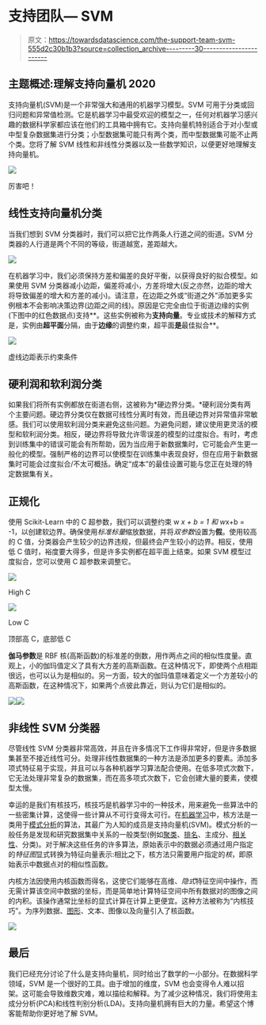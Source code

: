 # 支持团队— SVM

> 原文：<https://towardsdatascience.com/the-support-team-svm-555d2c30b1b3?source=collection_archive---------30----------------------->

## 主题概述:理解支持向量机 2020

支持向量机(SVM)是一个非常强大和通用的机器学习模型。SVM 可用于分类或回归问题和异常值检测。它是机器学习中最受欢迎的模型之一，任何对机器学习感兴趣的数据科学家都应该在他们的工具箱中拥有它。支持向量机特别适合于对小型或中型复杂数据集进行分类；小型数据集可能只有两个类，而中型数据集可能不止两个类。您将了解 SVM 线性和非线性分类器以及一些数学知识，以便更好地理解支持向量机。

![](img/4ceb3ab5221f74fee6cdeae58ceee215.png)

厉害吧！

## 线性支持向量机分类

当我们想到 SVM 分类器时，我们可以把它比作两条人行道之间的街道。SVM 分类器的人行道是两个不同的等级，街道越宽，差距越大。

![](img/9f1e4633cb2c5de7c8821347379e2d0f.png)

在机器学习中，我们必须保持方差和偏差的良好平衡，以获得良好的拟合模型。如果使用 SVM 分类器减小边距，偏差将减小，方差将增大(反之亦然，边距的增大将导致偏差的增大和方差的减小)。请注意，在边距之外或“街道之外”添加更多实例根本不会影响决策边界(边距之间的线)。原因是它完全由位于街道边缘的实例(下图中的红色数据点)支持**。这些实例被称为**支持向量**。专业或技术的解释方式是，实例由**超平面**分隔，由于**边缘**的调整约束，超平面**是**最佳拟合**。

![](img/a949277b2ad77c2479ccf6a4a03fa6f7.png)

虚线边距表示约束条件

## 硬利润和软利润分类

如果我们将所有实例都放在街道右侧，这被称为*硬边界分类。*硬利润分类有两个主要问题。硬边界分类仅在数据可线性分离时有效，而且硬边界对异常值非常敏感。我们可以使用软利润分类来避免这些问题。为避免问题，建议使用更灵活的模型和软利润分类。相反，硬边界将导致允许零误差的模型的过度拟合。有时，考虑到训练集中的错误可能会有所帮助，因为当应用于新数据集时，它可能会产生更一般化的模型。强制严格的边界可以使模型在训练集中表现良好，但在应用于新数据集时可能会过度拟合/不太可概括。确定“成本”的最佳设置可能与您正在处理的特定数据集有关。

## 正规化

使用 Scikit-Learn 中的 C 超参数，我们可以调整约束 w *x + b = 1 和 w*x+b = -1，以创建软边界。确保使用*标准标量*缩放数据，并将*双参数*设置为**假**。使用较高的 C 值，分类器会产生较少的边界违规，但最终会产生较小的边界。相反，使用低 C 值时，裕度要大得多，但是许多实例都在超平面上结束。如果 SVM 模型过度拟合，您可以使用 C 超参数来调整它。

![](img/67e9b79cd15e420532d70fc72a1dfc81.png)

High C

![](img/5ccbbee5bbc1cee72e325db03046aa5d.png)

Low C

顶部高 C，底部低 C

**伽马参数**是 RBF 核(高斯函数)的标准差的倒数，用作两点之间的相似性度量。直观上，小的伽玛值定义了具有大方差的高斯函数。在这种情况下，即使两个点相距很远，也可以认为是相似的。另一方面，较大的伽玛值意味着定义一个方差较小的高斯函数，在这种情况下，如果两个点彼此靠近，则认为它们是相似的。

![](img/d7a15c44162f37f8f0fad7b78cc04433.png)![](img/44bb77b33a368dec4e5f31d9119ab533.png)

## 非线性 SVM 分类器

尽管线性 SVM 分类器非常高效，并且在许多情况下工作得非常好，但是许多数据集甚至不接近线性可分。处理非线性数据集的一种方法是添加更多的要素。添加多项式特征易于实现，并且可以与各种机器学习算法配合使用。在低多项式次数下，它无法处理非常复杂的数据集，而在高多项式次数下，它会创建大量的要素，使模型太慢。

幸运的是我们有核技巧，核技巧是机器学习中的一种技术，用来避免一些算法中的一些密集计算，这使得一些计算从不可行变得太可行。在[机器学习](https://en.m.wikipedia.org/wiki/Machine_learning)中，核方法是一类用于[模式分析](https://en.m.wikipedia.org/wiki/Pattern_analysis)的算法，其最广为人知的成员是支持向量机(SVM)。模式分析的一般任务是发现和研究数据集中关系的一般类型(例如[聚类](https://en.m.wikipedia.org/wiki/Cluster_analysis)、[排名](https://en.m.wikipedia.org/wiki/Ranking)、主成分、[相关性](https://en.m.wikipedia.org/wiki/Correlation)、分类)。对于解决这些任务的许多算法，原始表示中的数据必须通过用户指定的*特征图*显式转换为特征向量表示:相比之下，核方法只需要用户指定的*核*，即原始表示中数据点对的相似性函数。

内核方法因使用内核函数而得名，这使它们能够在高维、*隐式*特征空间中操作，而无需计算该空间中数据的坐标，而是简单地计算特征空间中所有数据对的图像之间的内积。该操作通常比坐标的显式计算在计算上更便宜。这种方法被称为“内核技巧”。为序列数据、[图形](https://en.m.wikipedia.org/wiki/Graph_kernel)、文本、图像以及向量引入了核函数。

![](img/f825f637be163f81fae770676574ea4c.png)

## 最后

我们已经充分讨论了什么是支持向量机，同时给出了数学的一小部分。在数据科学领域，SVM 是一个很好的工具。由于增加的维度，SVM 也会变得令人难以招架。这可能会导致维数灾难，难以描绘和解释。为了减少这种情况，我们将使用主成分分析(PCA)和线性判别分析(LDA)。支持向量机拥有巨大的力量。希望这个博客能帮助你更好地了解 SVM。